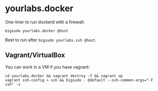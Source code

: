 
yourlabs.docker
===============

One-liner to run dockerd with a firewall:

    bigsudo yourlabs.docker @host

Best to run after ``bigsudo yourlabs.ssh @host``.

Vagrant/VirtualBox
------------------

You can work in a VM if you have vagrant:

    cd yourlabs.docker && vagrant destroy -f && vagrant up
    vagrant ssh-config > ssh && bigsudo . @default --ssh-common-args="-F ssh" -v
